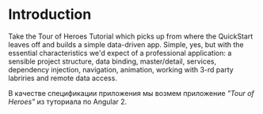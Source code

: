 # Introduction

Take the Tour of Heroes Tutorial which picks up from where the QuickStart leaves off and builds a simple data-driven app. Simple, yes, but with the essential characteristics we'd expect of a professional application: a sensible project structure, data binding, master/detail, services, dependency injection, navigation, animation, working with 3-rd party labriries and remote data access.

В качестве спецификации приложения мы возмем приложение *"Tour of Heroes"* из туториала по Angular 2.